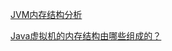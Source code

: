 [JVM内存结构分析](https://www.cnblogs.com/jiyukai/p/6665199.html)

[Java虚拟机的内存结构由哪些组成的？](https://www.zhihu.com/question/65336620)